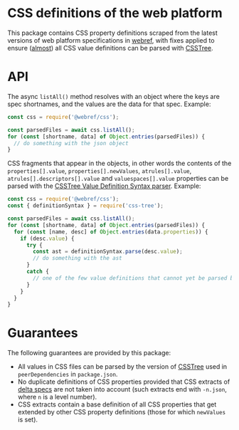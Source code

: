 # CSS definitions of the web platform

This package contains CSS property definitions scraped from the latest versions of web platform specifications in [webref](https://github.com/w3c/webref), with fixes applied to ensure ([almost](#guarantees)) all CSS value definitions can be parsed with [CSSTree](https://github.com/csstree/csstree).

# API

The async `listAll()` method resolves with an object where the keys are spec shortnames, and the values are the data for that spec. Example:

```js
const css = require('@webref/css');

const parsedFiles = await css.listAll();
for (const [shortname, data] of Object.entries(parsedFiles)) {
  // do something with the json object
}
```

CSS fragments that appear in the objects, in other words the contents of the `properties[].value`, `properties[].newValues`, `atrules[].value`, `atrules[].descriptors[].value` and `valuespaces[].value` properties can be parsed with the [CSSTree Value Definition Syntax parser](https://github.com/csstree/csstree/blob/master/docs/definition-syntax.md#value-definition-syntax). Example:

```js
const css = require('@webref/css');
const { definitionSyntax } = require('css-tree');

const parsedFiles = await css.listAll();
for (const [shortname, data] of Object.entries(parsedFiles)) {
  for (const [name, desc] of Object.entries(data.properties)) {
    if (desc.value) {
      try {
        const ast = definitionSyntax.parse(desc.value);
        // do something with the ast
      }
      catch {
        // one of the few value definitions that cannot yet be parsed by CSSTree
      }
    }
  }
}
```

# Guarantees

The following guarantees are provided by this package:
- All values in CSS files can be parsed by the version of [CSSTree](https://github.com/csstree/csstree) used in `peerDependencies` in `package.json`.
- No duplicate definitions of CSS properties provided that CSS extracts of [delta specs](https://github.com/w3c/browser-specs/#seriescomposition) are not taken into account (such extracts end with `-n.json`, where `n` is a level number).
- CSS extracts contain a base definition of all CSS properties that get extended by other CSS property definitions (those for which `newValues` is set).
